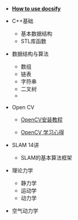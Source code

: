 
* [**How to use docsify**](./docs/how-to-use-docsify.md)
  
* C++基础

  * 基本数据结构
  * STL库函数

* 数据结构与算法

  * 数组
  * 链表
  * 字符串
  * 二叉树
  * 

* Open CV 

  * [OpenCV安装教程](./docs/OpenCV安装教程.md)

  * [OpenCV 学习心得](./docs/OpenCV学习教程.md)

* SLAM 14讲

  * SLAM的基本算法框架
  
* 理论力学

  * 静力学
  * 运动学
  * 动力学

* 空气动力学
  

  
  

